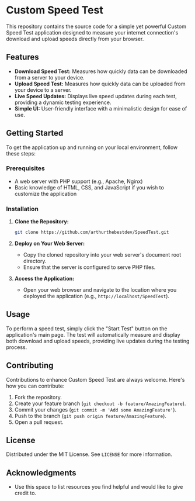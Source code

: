 # Custom Speed Test

This repository contains the source code for a simple yet powerful Custom Speed Test application designed to measure your internet connection's download and upload speeds directly from your browser.

## Features

- **Download Speed Test:** Measures how quickly data can be downloaded from a server to your device.
- **Upload Speed Test:** Measures how quickly data can be uploaded from your device to a server.
- **Live Speed Updates:** Displays live speed updates during each test, providing a dynamic testing experience.
- **Simple UI:** User-friendly interface with a minimalistic design for ease of use.

## Getting Started

To get the application up and running on your local environment, follow these steps:

### Prerequisites

- A web server with PHP support (e.g., Apache, Nginx)
- Basic knowledge of HTML, CSS, and JavaScript if you wish to customize the application

### Installation

1. **Clone the Repository:**
    ```sh
    git clone https://github.com/arthurthebestdev/SpeedTest.git
    ```
2. **Deploy on Your Web Server:**
    - Copy the cloned repository into your web server's document root directory.
    - Ensure that the server is configured to serve PHP files.

3. **Access the Application:**
    - Open your web browser and navigate to the location where you deployed the application (e.g., `http://localhost/SpeedTest`).

## Usage

To perform a speed test, simply click the "Start Test" button on the application's main page. The test will automatically measure and display both download and upload speeds, providing live updates during the testing process.

## Contributing

Contributions to enhance Custom Speed Test are always welcome. Here's how you can contribute:

1. Fork the repository.
2. Create your feature branch (`git checkout -b feature/AmazingFeature`).
3. Commit your changes (`git commit -m 'Add some AmazingFeature'`).
4. Push to the branch (`git push origin feature/AmazingFeature`).
5. Open a pull request.

## License

Distributed under the MIT License. See `LICENSE` for more information.

## Acknowledgments

- Use this space to list resources you find helpful and would like to give credit to.

